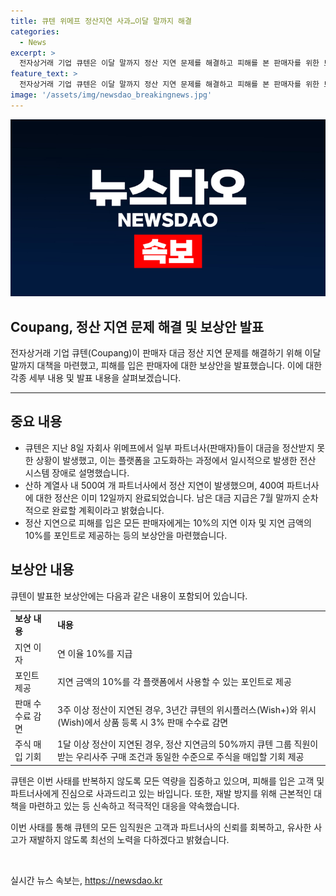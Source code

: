 ```yaml
---
title: 큐텐 위메프 정산지연 사과…이달 말까지 해결
categories:
  - News
excerpt: >
  전자상거래 기업 큐텐은 이달 말까지 정산 지연 문제를 해결하고 피해를 본 판매자를 위한 보상안을 마련했다고 17일 밝혔다. 큐텐은 일부 파트너사의 대금 정산 지연 문제에 대해 전산 시스템 장애로 설명하고, 지급 완료와 보상안을 제시했다. 보상안에는 정산 지연으로 인한 제도적 보상과 글로벌 플랫폼 사용 혜택 등이 포함돼 있다. 또한, 유사한 일이 재발하지 않도록 대책을 마련하고, 고객과 파트너사의 신뢰를 회복하기 위해 최선을 다하겠다고 밝혔다.
feature_text: >
  전자상거래 기업 큐텐은 이달 말까지 정산 지연 문제를 해결하고 피해를 본 판매자를 위한 보상안을 마련했다고 17일 밝혔다. 큐텐은 일부 파트너사의 대금 정산 지연 문제에 대해 전산 시스템 장애로 설명하고, 지급 완료와 보상안을 제시했다. 보상안에는 정산 지연으로 인한 제도적 보상과 글로벌 플랫폼 사용 혜택 등이 포함돼 있다. 또한, 유사한 일이 재발하지 않도록 대책을 마련하고, 고객과 파트너사의 신뢰를 회복하기 위해 최선을 다하겠다고 밝혔다.
image: '/assets/img/newsdao_breakingnews.jpg'
---
```


<p><img src="/assets/img/newsdao_breakingnews.jpg" alt="flaretime 속보" /></p>

<h2>Coupang, 정산 지연 문제 해결 및 보상안 발표</h2>

<p data-ke-size="size16">전자상거래 기업 큐텐(Coupang)이 판매자 대금 정산 지연 문제를 해결하기 위해 이달 말까지 대책을 마련했고, 피해를 입은 판매자에 대한 보상안을 발표했습니다. 이에 대한 각종 세부 내용 및 발표 내용을 살펴보겠습니다.</p>

<hr>

<h2 data-ke-size="size26">중요 내용</h2>

<ul>
  <li>큐텐은 지난 8일 자회사 위메프에서 일부 파트너사(판매자)들이 대금을 정산받지 못한 상황이 발생했고, 이는 플랫폼을 고도화하는 과정에서 일시적으로 발생한 전산 시스템 장애로 설명했습니다.</li>
  <li>산하 계열사 내 500여 개 파트너사에서 정산 지연이 발생했으며, 400여 파트너사에 대한 정산은 이미 12일까지 완료되었습니다. 남은 대금 지급은 7월 말까지 순차적으로 완료할 계획이라고 밝혔습니다.</li>
  <li>정산 지연으로 피해를 입은 모든 판매자에게는 10%의 지연 이자 및 지연 금액의 10%를 포인트로 제공하는 등의 보상안을 마련했습니다.</li>
</ul>

<h2 data-ke-size="size26">보상안 내용</h2>

<p data-ke-size="size16">큐텐이 발표한 보상안에는 다음과 같은 내용이 포함되어 있습니다.</p>

<table>
  <tr>
    <td><b>보상 내용</b></td>
    <td><b>내용</b></td>
  </tr>
  <tr>
    <td>지연 이자</td>
    <td>연 이율 10%를 지급</td>
  </tr>
  <tr>
    <td>포인트 제공</td>
    <td>지연 금액의 10%를 각 플랫폼에서 사용할 수 있는 포인트로 제공</td>
  </tr>
  <tr>
    <td>판매 수수료 감면</td>
    <td>3주 이상 정산이 지연된 경우, 3년간 큐텐의 위시플러스(Wish+)와 위시(Wish)에서 상품 등록 시 3% 판매 수수료 감면</td>
  </tr>
  <tr>
    <td>주식 매입 기회</td>
    <td>1달 이상 정산이 지연된 경우, 정산 지연금의 50%까지 큐텐 그룹 직원이 받는 우리사주 구매 조건과 동일한 수준으로 주식을 매입할 기회 제공</td>
  </tr>
</table>

<p data-ke-size="size16">큐텐은 이번 사태를 반복하지 않도록 모든 역량을 집중하고 있으며, 피해를 입은 고객 및 파트너사에게 진심으로 사과드리고 있는 바입니다. 또한, 재발 방지를 위해 근본적인 대책을 마련하고 있는 등 신속하고 적극적인 대응을 약속했습니다.</p>

<p data-ke-size="size16">이번 사태를 통해 큐텐의 모든 임직원은 고객과 파트너사의 신뢰를 회복하고, 유사한 사고가 재발하지 않도록 최선의 노력을 다하겠다고 밝혔습니다.</p>

<p data-ke-size="size16">&nbsp;</p>
실시간 뉴스 속보는, <a href="https://newsdao.kr" rel="dofollow">https://newsdao.kr</a>


